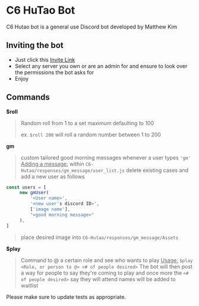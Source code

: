 # C6 HuTao Bot

C6 Hutao bot is a general use Discord bot developed by Matthew Kim

## Inviting the bot
- Just click this [Invite Link](https://discord.com/api/oauth2/authorize?client_id=1204668118966861824&permissions=8&scope=bot+applications.commands)
- Select any server you own or are an admin for and ensure to look over the permissions the bot asks for
- Enjoy

## Commands
**$roll**
> Random roll from 1 to a set maximum defaulting to 100
> <!-- -->
> ex. `$roll 200` will roll a random number between 1 to 200

**gm**
> custom tailored good morning messages whenever a user types `'gm'` <!-- -->
> <ins>Adding a message:</ins> <!-- -->
> within `C6-Hutao/responses/gm_message/user_list.js` delete existing cases and add a new user as follows
```javascript
const users = [
     new gmUser(
         '<User name>',
         '<new user's discord ID>',
         ['image name'],
         "<good morning message>"
     ),
]
```
> place desired image into `C6-Hutao/responses/gm_message/Assets`

**$play**
> Command to @ a certain role and see who wants to play <!-- -->
> <ins>Usage:</ins> `$play <Role, or person to @> <# of people desired>`  <!-- -->
> The bot will then post a way for people to say they're coming to play and once more the `<# of people desired>` say they will attend names will be added to waitlist




Please make sure to update tests as appropriate.


